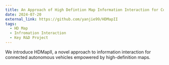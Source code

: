 ```yaml
---
title: An Approach of High Defintion Map Information Interaction for Connected Autonomous Vehicle
date: 2024-07-20
external_link: https://github.com/yanjie99/HDMapII
tags:
  - HD Map
  - Infromation Interaction
  - Key R&D Project
---
```


We introduce HDMapII, a novel approach to information interaction for connected autonomous vehicles empowered by high-definition maps. 

<!--more-->
